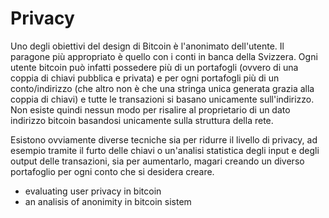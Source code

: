 Privacy
==========

Uno degli obiettivi del design di Bitcoin è l'anonimato dell'utente.
Il paragone più appropriato è quello con i conti in banca della Svizzera.
Ogni utente bitcoin può infatti possedere più di un portafogli (ovvero di una coppia di chiavi pubblica e privata) e per ogni portafogli più di un conto/indirizzo (che altro non è che una stringa unica generata grazia alla coppia di chiavi) e tutte le transazioni si basano unicamente sull'indirizzo.
Non esiste quindi nessun modo per risalire al proprietario di un dato indirizzo bitcoin basandosi unicamente sulla struttura della rete.

Esistono ovviamente diverse tecniche sia per ridurre il livello di privacy, ad esempio tramite il furto delle chiavi o un'analisi statistica degli input e degli output delle transazioni, sia per aumentarlo, magari creando un diverso portafoglio per ogni conto che si desidera creare.



* evaluating user privacy in bitcoin
* an analisis of anonimity in bitcoin sistem


